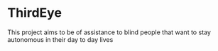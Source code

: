 # ThirdEye
This project aims to be of assistance to blind people that want to stay autonomous in their day to day lives
